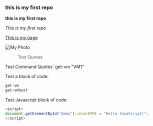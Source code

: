 ### this is my first repo

**this is my first repo**


_This is my first repo_


[This is my page](https://www.linkedin.com/in/sherif-h-ali/)

![My Photo](https://media.licdn.com/dms/image/C4E03AQGP1zbdtyW3IQ/profile-displayphoto-shrink_200_200/0?e=1575504000&v=beta&t=lWyijecJNS2kCZZeZN4lcMcyISJff8fO9mFSR-WTlBE)

>Test Quotes

Test Command Quotes `get-vm "VM1"

Test a block of code:

```powershell
get-vm
get-vmhost
```

Test Javascript block of code:

```javascript
<script>
document.getElementById("demo").innerHTML = "Hello JavaScript!";
</script>
```
